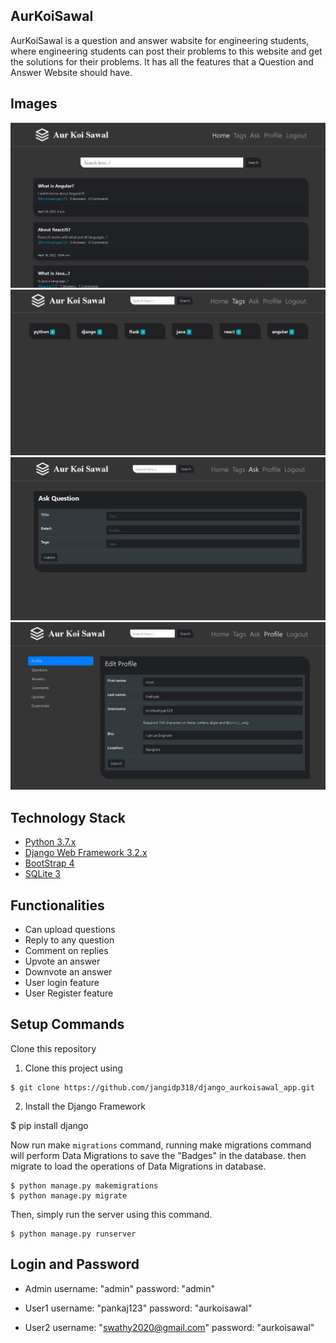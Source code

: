 ## AurKoiSawal

AurKoiSawal is a question and answer wabsite for engineering students, where engineering students can post their problems to this website and get the solutions for their problems.
It has all the features that a Question and Answer Website should have.


## Images

<img src="/images/img1.jpg">
<img src="/images/img2.jpg">
<img src="/images/img3.jpg">
<img src="/images/img4.jpg">

## Technology Stack

* [Python 3.7.x](https://www.python.org/)
* [Django Web Framework 3.2.x](https://www.djangoproject.com/)
* [BootStrap 4](https://getbootstrap.com/)
* [SQLite 3](https://www.sqlite.org/index.html)


## Functionalities


* Can upload questions
* Reply to any question
* Comment on replies
* Upvote an answer
* Downvote an answer
* User login feature
* User Register feature


## Setup Commands

Clone this repository

1. Clone this project using
````
$ git clone https://github.com/jangidp318/django_aurkoisawal_app.git
````
2. Install the Django Framework

$ pip install django

Now run make <code>migrations</code> command, running make migrations command will perform Data Migrations to save the "Badges" in the database.
then migrate to load the operations of Data Migrations in database.
````
$ python manage.py makemigrations
$ python manage.py migrate
````

Then, simply run the server using this command.
````
$ python manage.py runserver
````

## Login and Password

* Admin
username: "admin"
password: "admin"

* User1
username: "pankaj123"
password: "aurkoisawal"

* User2 
username: "swathy2020@gmail.com"
password: "aurkoisawal"
